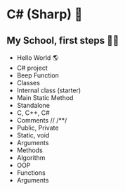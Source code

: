 # C# (Sharp) 🎒

## My School, first steps 🏫📝
- Hello World 🌎
- C# project
- Beep Function
- Classes
- Internal class (starter)
- Main Static Method
- Standalone
- C, C++, C#
- Comments // /**/
- Public, Private
- Static, void
- Arguments
- Methods
- Algorithm
- OOP
- Functions
- Arguments

